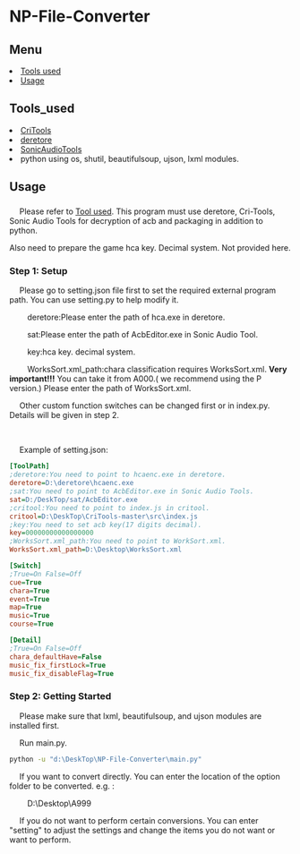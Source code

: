 # NP-File-Converter

## Menu

<li><a href="#Tools_used">Tools used</a></li>
<li><a href="#Usage">Usage</a></li>

## Tools_used

<li><a href="https://github.com/kohos/CriTools">CriTools</a></li>
<li><a href="https://github.com/OpenCGSS/DereTore">deretore</a></li>
<li><a href="https://github.com/blueskythlikesclouds/SonicAudioTools">SonicAudioTools</a></li>
<li>python using os, shutil, beautifulsoup, ujson, lxml modules.</li>

## Usage

### 

<p> 

&emsp; Please refer to <a href="#Tool_used">Tool used</a>. This program must use deretore, Cri-Tools, Sonic Audio Tools for decryption of acb and packaging in addition to python.

Also need to prepare the game hca key. Decimal system. Not provided here.

</p>

### Step 1: Setup


<p>
	
&emsp; Please go to setting.json file first to set the required external program path. You can use setting.py to help modify it.

&emsp;&emsp; deretore:Please enter the path of hca.exe in deretore.

&emsp;&emsp; sat:Please enter the path of AcbEditor.exe in Sonic Audio Tool.

&emsp;&emsp; key:hca key. decimal system. 

&emsp;&emsp; WorksSort.xml_path:chara classification requires WorksSort.xml. **Very important!!!** You can take it from A000.( we recommend using the P version.) Please enter the path of WorksSort.xml.

&emsp; Other custom function switches can be changed first or in index.py. Details will be given in step 2.

</p>
<br />
<p>
&emsp; Example of setting.json:

```ini
[ToolPath]
;deretore:You need to point to hcaenc.exe in deretore.
deretore=D:\deretore\hcaenc.exe
;sat:You need to point to AcbEditor.exe in Sonic Audio Tools.
sat=D:/DeskTop/sat/AcbEditor.exe
;critool:You need to point to index.js in critool.
critool=D:\DeskTop\CriTools-master\src\index.js
;key:You need to set acb key(17 digits decimal).
key=00000000000000000
;WorksSort.xml_path:You need to point to WorkSort.xml.
WorksSort.xml_path=D:\Desktop\WorksSort.xml

[Switch]
;True=On False=Off
cue=True
chara=True
event=True
map=True
music=True
course=True

[Detail]
;True=On False=Off
chara_defaultHave=False
music_fix_firstLock=True
music_fix_disableFlag=True
```
</p>

### Step 2: Getting Started

<p>
&emsp; Please make sure that lxml, beautifulsoup, and ujson modules are installed first.

&emsp; Run main.py.
	
```cmd	
python -u "d:\DeskTop\NP-File-Converter\main.py"
```
	
&emsp; If you want to convert directly. You can enter the location of the option folder to be converted. e.g. :

&emsp;&emsp; D:\Desktop\A999
	
&emsp; If you do not want to perform certain conversions. You can enter "setting" to adjust the settings and change the items you do not want or want to perform.

</p>
